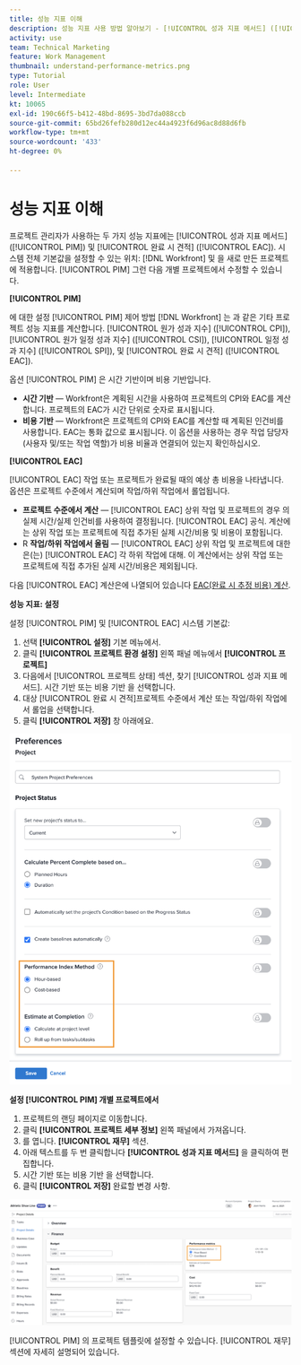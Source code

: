 ```yaml
---
title: 성능 지표 이해
description: 성능 지표 사용 방법 알아보기 - [!UICONTROL 성과 지표 메서드] ([!UICONTROL PIM]) 및 [!UICONTROL 완료 시 견적] ([!UICONTROL EAC]).
activity: use
team: Technical Marketing
feature: Work Management
thumbnail: understand-performance-metrics.png
type: Tutorial
role: User
level: Intermediate
kt: 10065
exl-id: 190c66f5-b412-48bd-8695-3bd7da088ccb
source-git-commit: 65bd26fefb280d12ec44a4923f6d96ac8d88d6fb
workflow-type: tm+mt
source-wordcount: '433'
ht-degree: 0%

---
```


# 성능 지표 이해

프로젝트 관리자가 사용하는 두 가지 성능 지표에는 [!UICONTROL 성과 지표 메서드] ([!UICONTROL PIM]) 및 [!UICONTROL 완료 시 견적] ([!UICONTROL EAC]). 시스템 전체 기본값을 설정할 수 있는 위치: [!DNL Workfront] 및 을 새로 만든 프로젝트에 적용합니다. [!UICONTROL PIM] 그런 다음 개별 프로젝트에서 수정할 수 있습니다.

**[!UICONTROL PIM]**

에 대한 설정 [!UICONTROL PIM] 제어 방법 [!DNL Workfront] 는 과 같은 기타 프로젝트 성능 지표를 계산합니다. [!UICONTROL 원가 성과 지수] ([!UICONTROL CPI]), [!UICONTROL 원가 일정 성과 지수] ([!UICONTROL CSI]), [!UICONTROL 일정 성과 지수] ([!UICONTROL SPI]), 및 [!UICONTROL 완료 시 견적] ([!UICONTROL EAC]).

옵션 [!UICONTROL PIM] 은 시간 기반이며 비용 기반입니다.

* **시간 기반** — Workfront은 계획된 시간을 사용하여 프로젝트의 CPI와 EAC를 계산합니다. 프로젝트의 EAC가 시간 단위로 숫자로 표시됩니다.
* **비용 기반** — Workfront은 프로젝트의 CPI와 EAC를 계산할 때 계획된 인건비를 사용합니다. EAC는 통화 값으로 표시됩니다. 이 옵션을 사용하는 경우 작업 담당자(사용자 및/또는 작업 역할)가 비용 비율과 연결되어 있는지 확인하십시오.

**[!UICONTROL EAC]**

[!UICONTROL EAC] 작업 또는 프로젝트가 완료될 때의 예상 총 비용을 나타냅니다. 옵션은 프로젝트 수준에서 계산되며 작업/하위 작업에서 롤업됩니다.

* **프로젝트 수준에서 계산** — [!UICONTROL EAC] 상위 작업 및 프로젝트의 경우 의 실제 시간/실제 인건비를 사용하여 결정됩니다. [!UICONTROL EAC] 공식. 계산에는 상위 작업 또는 프로젝트에 직접 추가된 실제 시간/비용 및 비용이 포함됩니다.
* R **작업/하위 작업에서 올림** — [!UICONTROL EAC] 상위 작업 및 프로젝트에 대한 은(는) [!UICONTROL EAC] 각 하위 작업에 대해. 이 계산에서는 상위 작업 또는 프로젝트에 직접 추가된 실제 시간/비용은 제외됩니다.

다음 [!UICONTROL EAC] 계산은에 나열되어 있습니다 [EAC(완료 시 추정 비용) 계산](https://experienceleague.adobe.com/docs/workfront/using/manage-work/projects/project-finances/calculate-eac.html?lang=en).

**성능 지표: 설정**

설정 [!UICONTROL PIM] 및 [!UICONTROL EAC] 시스템 기본값:

1. 선택 **[!UICONTROL 설정]** 기본 메뉴에서.
1. 클릭 **[!UICONTROL 프로젝트 환경 설정]** 왼쪽 패널 메뉴에서 **[!UICONTROL 프로젝트]**
1. 다음에서 [!UICONTROL 프로젝트 상태] 섹션, 찾기 [!UICONTROL 성과 지표 메서드]. 시간 기반 또는 비용 기반 을 선택합니다.
1. 대상 [!UICONTROL 완료 시 견적]프로젝트 수준에서 계산 또는 작업/하위 작업에서 롤업을 선택합니다.
1. 클릭 **[!UICONTROL 저장]** 창 아래에요.

![의 이미지 [!UICONTROL 프로젝트 환경 설정] 화면](assets/setting-up-finances-1.png)

**설정 [!UICONTROL PIM] 개별 프로젝트에서**

1. 프로젝트의 랜딩 페이지로 이동합니다.
1. 클릭 **[!UICONTROL 프로젝트 세부 정보]** 왼쪽 패널에서 가져옵니다.
1. 를 엽니다. **[!UICONTROL 재무]** 섹션.
1. 아래 텍스트를 두 번 클릭합니다 **[!UICONTROL 성과 지표 메서드]** 을 클릭하여 편집합니다.
1. 시간 기반 또는 비용 기반 을 선택합니다.
1. 클릭 **[!UICONTROL 저장]** 완료할 변경 사항.

![의 이미지 [!UICONTROL 프로젝트 세부 정보] 화면](assets/setting-up-finances-2.png)

[!UICONTROL PIM] 의 프로젝트 템플릿에 설정할 수 있습니다. [!UICONTROL 재무] 섹션에 자세히 설명되어 있습니다.
